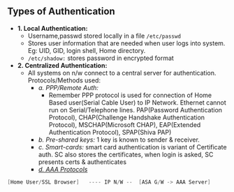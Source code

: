 ## Types of Authentication
- **1. Local Authentication:** 
  - Username,passwd stored locally in a file `/etc/passwd`
  - Stores user information that are needed when user logs into system. Eg: UID, GID, login shell, Home directory.    
  - `/etc/shadow:` stores password in encrypted format
- **2. Centralized Authentication:**  
  - All systems on n/w connect to a central server for authentication. Protocols/Methods used:
    - *a. PPP/Remote Auth:* 
      - Remember PPP protocol is used for connection of Home Based user(Serial Cable User) to IP Network.  Ethernet cannot run on Serial/Telephone lines.    PAP(Password Authentication Protocol), CHAP(Challenge Handshake Authentication Protocol), MSCHAP(Microsoft CHAP), EAP(Extended Authentication Protocol), SPAP(Shiva PAP)
    - *b. Pre-shared keys:* 1 key is known to sender & receiver.
    - *c. Smart-cards:* smart card authentication is variant of Certificate auth. SC also stores the certificates, when login is asked, SC presents certs & authenticates 
    - *[d. AAA Protocols](AAA_Protocols)*
```c
[Home User/SSL Browser]   ---- IP N/W --  [ASA G/W -> AAA Server]
```
